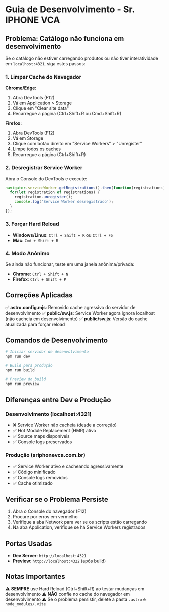 # Guia de Desenvolvimento - Sr. IPHONE VCA

## Problema: Catálogo não funciona em desenvolvimento

Se o catálogo não estiver carregando produtos ou não tiver interatividade em `localhost:4321`, siga estes passos:

### 1. Limpar Cache do Navegador

**Chrome/Edge:**
1. Abra DevTools (F12)
2. Vá em Application > Storage
3. Clique em "Clear site data"
4. Recarregue a página (Ctrl+Shift+R ou Cmd+Shift+R)

**Firefox:**
1. Abra DevTools (F12)
2. Vá em Storage
3. Clique com botão direito em "Service Workers" > "Unregister"
4. Limpe todos os caches
5. Recarregue a página (Ctrl+Shift+R)

### 2. Desregistrar Service Worker

Abra o Console do DevTools e execute:

```javascript
navigator.serviceWorker.getRegistrations().then(function(registrations) {
  for(let registration of registrations) {
    registration.unregister();
    console.log('Service Worker desregistrado');
  }
});
```

### 3. Forçar Hard Reload

- **Windows/Linux**: `Ctrl + Shift + R` ou `Ctrl + F5`
- **Mac**: `Cmd + Shift + R`

### 4. Modo Anônimo

Se ainda não funcionar, teste em uma janela anônima/privada:
- **Chrome**: `Ctrl + Shift + N`
- **Firefox**: `Ctrl + Shift + P`

## Correções Aplicadas

✅ **astro.config.mjs**: Removido cache agressivo do servidor de desenvolvimento
✅ **public/sw.js**: Service Worker agora ignora localhost (não cacheia em desenvolvimento)
✅ **public/sw.js**: Versão do cache atualizada para forçar reload

## Comandos de Desenvolvimento

```bash
# Iniciar servidor de desenvolvimento
npm run dev

# Build para produção
npm run build

# Preview do build
npm run preview
```

## Diferenças entre Dev e Produção

### Desenvolvimento (localhost:4321)
- ❌ Service Worker não cacheia (desde a correção)
- ✅ Hot Module Replacement (HMR) ativo
- ✅ Source maps disponíveis
- ✅ Console logs preservados

### Produção (sriphonevca.com.br)
- ✅ Service Worker ativo e cacheando agressivamente
- ✅ Código minificado
- ✅ Console logs removidos
- ✅ Cache otimizado

## Verificar se o Problema Persiste

1. Abra o Console do navegador (F12)
2. Procure por erros em vermelho
3. Verifique a aba Network para ver se os scripts estão carregando
4. Na aba Application, verifique se há Service Workers registrados

## Portas Usadas

- **Dev Server**: `http://localhost:4321`
- **Preview**: `http://localhost:4322` (após build)

## Notas Importantes

⚠️ **SEMPRE** use Hard Reload (Ctrl+Shift+R) ao testar mudanças em desenvolvimento
⚠️ **NÃO** confie no cache do navegador em desenvolvimento
⚠️ Se o problema persistir, delete a pasta `.astro` e `node_modules/.vite`
